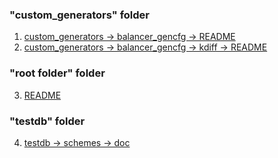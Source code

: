 ### "custom_generators" folder
1. [custom_generators -> balancer_gencfg -> README](custom_generators/balancer_gencfg/README.md)
2. [custom_generators -> balancer_gencfg -> kdiff -> README](custom_generators/balancer_gencfg/kdiff/README.md)

### "root folder" folder
3. [README](README.md)

### "testdb" folder
4. [testdb -> schemes -> doc](testdb/schemes/doc.md)

